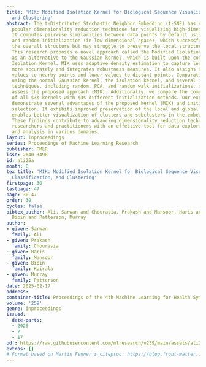 ```yaml
---
title: 'MIK: Modified Isolation Kernel for Biological Sequence Visualization, Classification,
  and Clustering'
abstract: The t-Distributed Stochastic Neighbor Embedding (t-SNE) has emerged as a
  popular dimensionality reduction technique for visualizing high-dimensional data.
  It computes pairwise similarities between data points by default using an RBF kernel
  and random initialization (in low-dimensional space), which successfully captures
  the overall structure but may struggle to preserve the local structure efficiently.
  This research proposes a novel approach called the Modified Isolation Kernel (MIK)
  as an alternative to the Gaussian kernel, which is built upon the concept of the
  Isolation Kernel. MIK uses adaptive density estimation to capture local structures
  more accurately and integrates robustness measures. It also assigns higher similarity
  values to nearby points and lower values to distant points. Comparative research
  using the normal Gaussian kernel, the isolation kernel, and several initialization
  techniques, including random, PCA, and random walk initializations, are used to
  assess the proposed approach (MIK). Additionally, we compare the computational efficiency
  of all $3$ kernels with $3$ different initialization methods. Our experimental results
  demonstrate several advantages of the proposed kernel (MIK) and initialization method
  selection. It exhibits improved preservation of the local and global structure and
  enables better visualization of clusters and subclusters in the embedded space.
  These findings contribute to advancing dimensionality reduction techniques and provide
  researchers and practitioners with an effective tool for data exploration, visualization,
  and analysis in various domains.
layout: inproceedings
series: Proceedings of Machine Learning Research
publisher: PMLR
issn: 2640-3498
id: ali25a
month: 0
tex_title: 'MIK: Modified Isolation Kernel for Biological Sequence Visualization,
  Classification, and Clustering'
firstpage: 30
lastpage: 47
page: 30-47
order: 30
cycles: false
bibtex_author: Ali, Sarwan and Chourasia, Prakash and Mansoor, Haris and Koirala,
  Bipin and Patterson, Murray
author:
- given: Sarwan
  family: Ali
- given: Prakash
  family: Chourasia
- given: Haris
  family: Mansoor
- given: Bipin
  family: Koirala
- given: Murray
  family: Patterson
date: 2025-02-17
address:
container-title: Proceedings of the 4th Machine Learning for Health Symposium
volume: '259'
genre: inproceedings
issued:
  date-parts:
  - 2025
  - 2
  - 17
pdf: https://raw.githubusercontent.com/mlresearch/v259/main/assets/ali25a/ali25a.pdf
extras: []
# Format based on Martin Fenner's citeproc: https://blog.front-matter.io/posts/citeproc-yaml-for-bibliographies/
---
```

